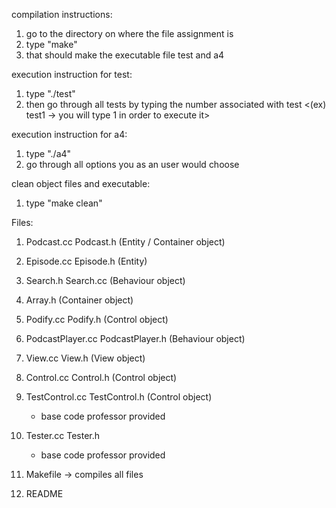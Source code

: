 compilation instructions: 
1. go to the directory on where the file assignment is 
2. type "make"
3. that should make the executable file test and a4


execution instruction for test:
1. type "./test"  
2. then go through all tests by typing the number associated with test <(ex) test1 -> you will type 1 in order to execute it>

execution instruction for a4:
1. type "./a4"
2. go through all options you as an user would choose

clean object files and executable: 
1. type "make clean"

Files: 

1. Podcast.cc Podcast.h (Entity / Container object)

2. Episode.cc Episode.h (Entity)

3. Search.h Search.cc (Behaviour object)

4. Array.h (Container object)

5. Podify.cc Podify.h (Control object)

6. PodcastPlayer.cc PodcastPlayer.h (Behaviour object)

7. View.cc View.h (View object)
     
9. Control.cc Control.h (Control object)
   
11. TestControl.cc TestControl.h (Control object)
     - base code professor provided
    
13. Tester.cc Tester.h
     - base code professor provided
 
15. Makefile -> compiles all files 

16. README

